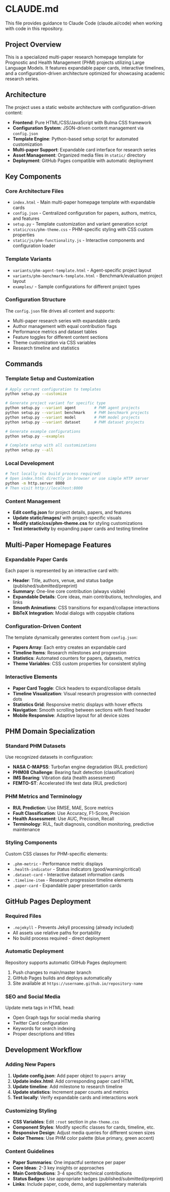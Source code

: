 # CLAUDE.md

This file provides guidance to Claude Code (claude.ai/code) when working with code in this repository.

## Project Overview

This is a specialized multi-paper research homepage template for Prognostic and Health Management (PHM) projects utilizing Large Language Models. It features expandable paper cards, interactive timelines, and a configuration-driven architecture optimized for showcasing academic research series.

## Architecture

The project uses a static website architecture with configuration-driven content:

- **Frontend**: Pure HTML/CSS/JavaScript with Bulma CSS framework
- **Configuration System**: JSON-driven content management via `config.json`
- **Template Engine**: Python-based setup script for automated customization
- **Multi-paper Support**: Expandable card interface for research series
- **Asset Management**: Organized media files in `static/` directory
- **Deployment**: GitHub Pages compatible with automatic deployment

## Key Components

### Core Architecture Files
- `index.html` - Main multi-paper homepage template with expandable cards
- `config.json` - Centralized configuration for papers, authors, metrics, and features
- `setup.py` - Template customization and variant generation script
- `static/css/phm-theme.css` - PHM-specific styling with CSS custom properties
- `static/js/phm-functionality.js` - Interactive components and configuration loader

### Template Variants
- `variants/phm-agent-template.html` - Agent-specific project layout
- `variants/phm-benchmark-template.html` - Benchmark/evaluation project layout
- `examples/` - Sample configurations for different project types

### Configuration Structure
The `config.json` file drives all content and supports:
- Multi-paper research series with expandable cards
- Author management with equal contribution flags
- Performance metrics and dataset tables
- Feature toggles for different content sections
- Theme customization via CSS variables
- Research timeline and statistics

## Commands

### Template Setup and Customization
```bash
# Apply current configuration to templates
python setup.py --customize

# Generate project variant for specific type
python setup.py --variant agent        # PHM agent projects
python setup.py --variant benchmark    # PHM benchmark projects
python setup.py --variant model        # PHM model projects
python setup.py --variant dataset      # PHM dataset projects

# Generate example configurations
python setup.py --examples

# Complete setup with all customizations
python setup.py --all
```

### Local Development
```bash
# Test locally (no build process required)
# Open index.html directly in browser or use simple HTTP server
python -m http.server 8000
# Then visit http://localhost:8000
```

### Content Management
- **Edit config.json** for project details, papers, and features
- **Update static/images/** with project-specific visuals
- **Modify static/css/phm-theme.css** for styling customizations
- **Test interactivity** by expanding paper cards and testing timeline

## Multi-Paper Homepage Features

### Expandable Paper Cards
Each paper is represented by an interactive card with:
- **Header**: Title, authors, venue, and status badge (published/submitted/preprint)
- **Summary**: One-line core contribution (always visible)
- **Expandable Details**: Core ideas, main contributions, technologies, and links
- **Smooth Animations**: CSS transitions for expand/collapse interactions
- **BibTeX Integration**: Modal dialogs with copyable citations

### Configuration-Driven Content
The template dynamically generates content from `config.json`:
- **Papers Array**: Each entry creates an expandable card
- **Timeline Items**: Research milestones and progression
- **Statistics**: Automated counters for papers, datasets, metrics
- **Theme Variables**: CSS custom properties for consistent styling

### Interactive Elements
- **Paper Card Toggle**: Click headers to expand/collapse details
- **Timeline Visualization**: Visual research progression with connected dots
- **Statistics Grid**: Responsive metric displays with hover effects
- **Navigation**: Smooth scrolling between sections with fixed header
- **Mobile Responsive**: Adaptive layout for all device sizes

## PHM Domain Specialization

### Standard PHM Datasets
Use recognized datasets in configuration:
- **NASA C-MAPSS**: Turbofan engine degradation (RUL prediction)
- **PHM08 Challenge**: Bearing fault detection (classification)
- **IMS Bearing**: Vibration data (health assessment)
- **FEMTO-ST**: Accelerated life test data (RUL prediction)

### PHM Metrics and Terminology
- **RUL Prediction**: Use RMSE, MAE, Score metrics
- **Fault Classification**: Use Accuracy, F1-Score, Precision
- **Health Assessment**: Use AUC, Precision, Recall
- **Terminology**: RUL, fault diagnosis, condition monitoring, predictive maintenance

### Styling Components
Custom CSS classes for PHM-specific elements:
- `.phm-metric` - Performance metric displays
- `.health-indicator` - Status indicators (good/warning/critical)
- `.dataset-card` - Interactive dataset information cards
- `.timeline-item` - Research progression timeline elements
- `.paper-card` - Expandable paper presentation cards

## GitHub Pages Deployment

### Required Files
- `.nojekyll` - Prevents Jekyll processing (already included)
- All assets use relative paths for portability
- No build process required - direct deployment

### Automatic Deployment
Repository supports automatic GitHub Pages deployment:
1. Push changes to main/master branch
2. GitHub Pages builds and deploys automatically
3. Site available at `https://username.github.io/repository-name`

### SEO and Social Media
Update meta tags in HTML head:
- Open Graph tags for social media sharing
- Twitter Card configuration
- Keywords for search indexing
- Proper descriptions and titles

## Development Workflow

### Adding New Papers
1. **Update config.json**: Add paper object to `papers` array
2. **Update index.html**: Add corresponding paper card HTML
3. **Update timeline**: Add milestone to research timeline
4. **Update statistics**: Increment paper counts and metrics
5. **Test locally**: Verify expandable cards and interactions work

### Customizing Styling
- **CSS Variables**: Edit `:root` section in `phm-theme.css`
- **Component Styles**: Modify specific classes for cards, timeline, etc.
- **Responsive Design**: Adjust media queries for different screen sizes
- **Color Themes**: Use PHM color palette (blue primary, green accent)

### Content Guidelines
- **Paper Summaries**: One impactful sentence per paper
- **Core Ideas**: 2-3 key insights or approaches
- **Main Contributions**: 3-4 specific technical contributions
- **Status Badges**: Use appropriate badges (published/submitted/preprint)
- **Links**: Include paper, code, demo, and supplementary materials